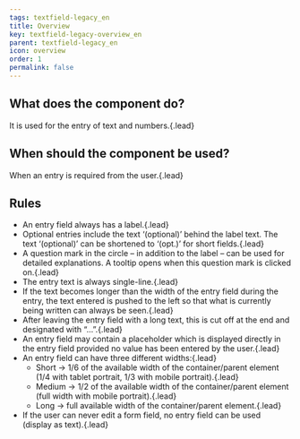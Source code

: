 ```yaml
---
tags: textfield-legacy_en
title: Overview
key: textfield-legacy-overview_en
parent: textfield-legacy_en
icon: overview
order: 1
permalink: false  
---
```


## What does the component do?
It is used for the entry of text and numbers.{.lead}

## When should the component be used?
When an entry is required from the user.{.lead}

## Rules
* An entry field always has a label.{.lead}
* Optional entries include the text ‘(optional)’ behind the label text. The text ‘(optional)’ can be shortened to ‘(opt.)’ for short fields.{.lead}
* A question mark in the circle – in addition to the label – can be used for detailed explanations. A <sbb-link variant="inline" href="/en/design-system/legacy/components/tooltip">tooltip</sbb-link> opens when this question mark is clicked on.{.lead}
* The entry text is always single-line.{.lead}
* If the text becomes longer than the width of the entry field during the entry, the text entered is pushed to the left so that what is currently being written can always be seen.{.lead}
* After leaving the entry field with a long text, this is cut off at the end and designated with “…”.{.lead}
* An entry field may contain a placeholder which is displayed directly in the entry field provided no value has been entered by the user.{.lead}
* An entry field can have three different widths:{.lead}
    * Short → 1/6 of the available width of the container/parent element (1/4 with tablet portrait, 1/3 with mobile portrait).{.lead}
    * Medium → 1/2 of the available width of the container/parent element (full width with mobile portrait).{.lead}
    * Long → full available width of the container/parent element.{.lead}
* If the user can never edit a form field, no entry field can be used (display as text).{.lead}